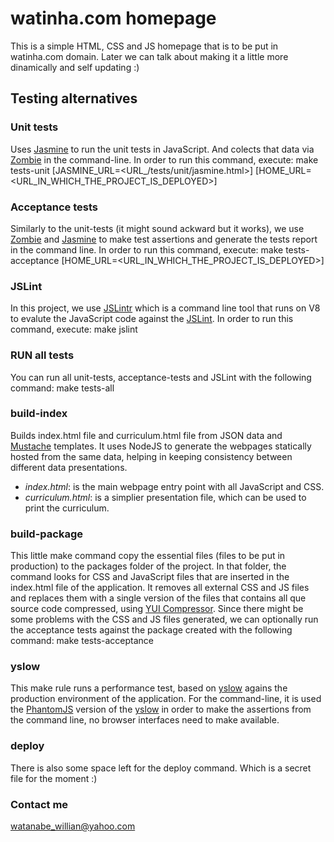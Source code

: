 watinha.com homepage
====================
This is a simple HTML, CSS and JS homepage that is to be put in watinha.com domain.
Later we can talk about making it a little more dinamically and self updating :)

Testing alternatives
--------------------

### Unit tests
Uses [Jasmine](http://pivotal.github.com/jasmine/) to run the unit tests in JavaScript. And colects that data via [Zombie](http://zombie.labnotes.org/) in the command-line. In order to run this command, execute:
    make tests-unit [JASMINE_URL=<URL_/tests/unit/jasmine.html>] [HOME_URL=<URL_IN_WHICH_THE_PROJECT_IS_DEPLOYED>]

### Acceptance tests
Similarly to the unit-tests (it might sound ackward but it works), we use [Zombie](http://zombie.labnotes.org/) and [Jasmine](http://pivotal.github.com/jasmine/) to make test assertions and generate the tests report in the command line. In order to run this command, execute:
    make tests-acceptance [HOME_URL=<URL_IN_WHICH_THE_PROJECT_IS_DEPLOYED>]

### JSLint
In this project, we use [JSLintr](http://github.com/ccoria/JSLintr) which is a command line tool that runs on V8 to evalute the JavaScript code against the [JSLint](http://www.jslint.com/). In order to run this command, execute:
    make jslint

### RUN all tests
You can run all unit-tests, acceptance-tests and JSLint with the following command:
    make tests-all

### build-index
Builds index.html file and curriculum.html file from JSON data and [Mustache](http://mustache.github.com/) templates. It uses NodeJS to generate the webpages statically hosted from the same data, helping in keeping consistency between different data presentations.
* *index.html*: is the main webpage entry point with all JavaScript and CSS.
* *curriculum.html*: is a simplier presentation file, which can be used to print the curriculum.

### build-package
This little make command copy the essential files (files to be put in production) to the packages folder of the project. In that folder, the command looks for CSS and JavaScript files that are inserted in the index.html file of the application. It removes all external CSS and JS files and replaces them with a single version of the files that contains all que source code compressed, using [YUI Compressor](http://developer.yahoo.com/yui/compressor/). Since there might be some problems with the CSS and JS files generated, we can optionally run the acceptance tests against the package created with the following command:
    make tests-acceptance

### yslow
This make rule runs a performance test, based on [yslow](http://yslow.org/) agains the production environment of the application. For the command-line, it is used the [PhantomJS](http://www.phantomjs.org/) version of the [yslow](https://github.com/marcelduran/yslow/wiki/PhantomJS) in order to make the assertions from the command line, no browser interfaces need to make available.

### deploy
There is also some space left for the deploy command. Which is a secret file for the moment :)

### Contact me
watanabe_willian@yahoo.com
